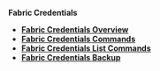 <strong>Fabric Credentials<strong>

<ul>
<li><a href="/articles/17_fabric_credentials/01_fabric_credentials_overview.md">Fabric Credentials Overview</a></li>
<li><a href="/articles/17_fabric_credentials/02_fabric_credentials_commands.md">Fabric Credentials Commands</a></li>
<li><a href="/articles/17_fabric_credentials/02a_fabric_credentials_list_commands.md">Fabric Credentials List Commands</a></li>    
<li><a href="/articles/17_fabric_credentials/03_fabric_credentials_backup.md">Fabric Credentials Backup</a></li>
</ul>

